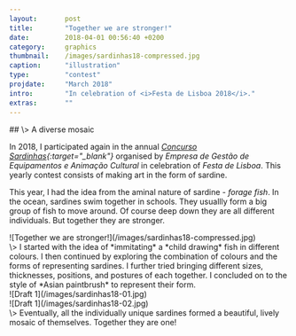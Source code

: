 ```yaml
---
layout:       post
title:        "Together we are stronger!"
date:         2018-04-01 00:56:40 +0200
category:     graphics
thumbnail:    /images/sardinhas18-compressed.jpg
caption:      "illustration"
type:         "contest"
projdate:     "March 2018"
intro:        "In celebration of <i>Festa de Lisboa 2018</i>."
extras:       ""
---
```



<div class="entry" markdown="1">
## \>  A diverse mosaic

In 2018, I participated again in the annual *<i>[Concurso Sardinhas](http://lisboanarua.com/blog/2018/02/15/esta-aberto-concurso-sardinhas-festas-lisboa-2018/){:target="_blank"}</i>* organised by *<i>Empresa de Gestão de Equipamentos e Animação Cultural</i>* in celebration of *<i>Festa de Lisboa</i>*. This yearly contest consists of making art in the form of sardine.

This year, I had the idea from the aminal nature of sardine - *forage fish*. In the ocean, sardines swim together in schools. They usuallly form a big group of fish to move around. Of course deep down they are all different individuals. But together they are stronger.
</div>

<div class="image entry" markdown="1">
![Together we are stronger!](/images/sardinhas18-compressed.jpg)
</div>

<div class="entry" markdown="1">
\>  
I started with the idea of *immitating* a *child drawing* fish in different colours. I then continued by exploring the combination of colours and the forms of representing sardines. I further tried bringing different sizes, thicknesses, positions, and postures of each together. I concluded on to the style of *Asian paintbrush* to represent their form.
</div>

<div class="image entry" markdown="1">
![Draft 1](/images/sardinhas18-01.jpg)
</div>

<div class="image entry" markdown="1">
![Draft 1](/images/sardinhas18-02.jpg)
</div>

<div class="entry thin" markdown="1">
\>  
Eventually, all the individually unique sardines formed a beautiful, lively mosaic of themselves. Together they are one!
</div>